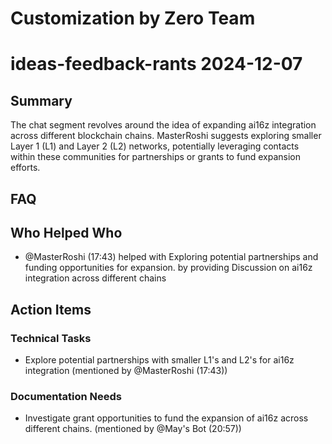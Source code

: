 # Customization by Zero Team

# ideas-feedback-rants 2024-12-07

## Summary
The chat segment revolves around the idea of expanding ai16z integration across different blockchain chains. MasterRoshi suggests exploring smaller Layer 1 (L1) and Layer 2 (L2) networks, potentially leveraging contacts within these communities for partnerships or grants to fund expansion efforts.

## FAQ


## Who Helped Who
- @MasterRoshi (17:43) helped  with Exploring potential partnerships and funding opportunities for expansion. by providing Discussion on ai16z integration across different chains

## Action Items

### Technical Tasks
- Explore potential partnerships with smaller L1's and L2's for ai16z integration (mentioned by @MasterRoshi (17:43))

### Documentation Needs
- Investigate grant opportunities to fund the expansion of ai16z across different chains. (mentioned by @May's Bot (20:57))